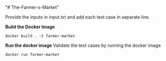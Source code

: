 "# The-Farmer-s-Market"

Provide the inputs in input.txt and add each test case in separate line.

**Build the Docker Image**

    docker build . -t farmer-market

**Run the docker image**
Validate the test cases by running the docker image

    docker run farmer-market